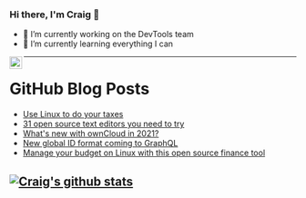 ### Hi there, I'm Craig 👋

<!--
**CraigTeelFugro/CraigTeelFugro** is a ✨ _special_ ✨ repository because its `README.md` (this file) appears on your GitHub profile.

Here are some ideas to get you started:
-->

- 🔭 I’m currently working on the DevTools team
- 🌱 I’m currently learning everything I can

[<img align="left" alt="Craig Teel | LinkedIn" width="22px" src="https://cdn.jsdelivr.net/npm/simple-icons@v3/icons/linkedin.svg" />][linkedin]

---

# GitHub Blog Posts

<!-- BLOG-POST-LIST:START -->
- [Use Linux to do your taxes](https://opensource.com/article/21/2/linux-tax-software)
- [31 open source text editors you need to try](https://opensource.com/article/21/2/open-source-text-editors)
- [What&#039;s new with ownCloud in 2021?](https://opensource.com/article/21/2/owncloud)
- [New global ID format coming to GraphQL](https://github.blog/2021-02-10-new-global-id-format-coming-to-graphql/)
- [Manage your budget on Linux with this open source finance tool](https://opensource.com/article/21/2/linux-skrooge)
<!-- BLOG-POST-LIST:END -->

## [![Craig's github stats](https://github-readme-stats.vercel.app/api?username=craigteelfugro)](https://github.com/anuraghazra/github-readme-stats)


[linkedin]: https://linkedin.com/in/craig-teel-b8786771
